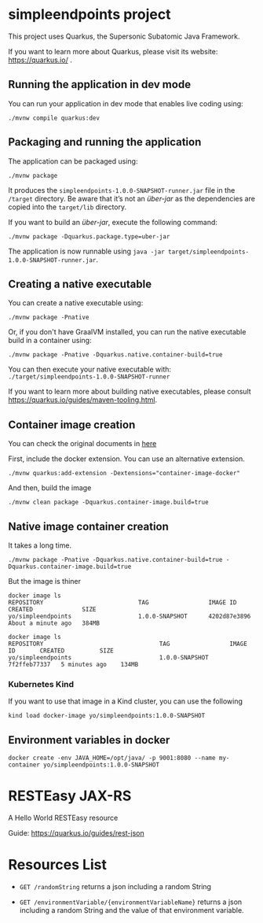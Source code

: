 # simpleendpoints project

This project uses Quarkus, the Supersonic Subatomic Java Framework.

If you want to learn more about Quarkus, please visit its website: https://quarkus.io/ .

## Running the application in dev mode

You can run your application in dev mode that enables live coding using:

```shell script
./mvnw compile quarkus:dev
```

## Packaging and running the application

The application can be packaged using:
```shell script
./mvnw package
```
It produces the `simpleendpoints-1.0.0-SNAPSHOT-runner.jar` file in the `/target` directory.
Be aware that it’s not an _über-jar_ as the dependencies are copied into the `target/lib` directory.

If you want to build an _über-jar_, execute the following command:
```shell script
./mvnw package -Dquarkus.package.type=uber-jar
```

The application is now runnable using `java -jar target/simpleendpoints-1.0.0-SNAPSHOT-runner.jar`.

## Creating a native executable

You can create a native executable using: 
```shell script
./mvnw package -Pnative
```

Or, if you don't have GraalVM installed, you can run the native executable build in a container using: 
```shell script
./mvnw package -Pnative -Dquarkus.native.container-build=true
```

You can then execute your native executable with: `./target/simpleendpoints-1.0.0-SNAPSHOT-runner`

If you want to learn more about building native executables, please consult https://quarkus.io/guides/maven-tooling.html.

## Container image creation

You can check the original documents in [here](https://quarkus.io/guides/container-image)

First, include the docker extension. You can use an alternative extension.
```
./mvnw quarkus:add-extension -Dextensions="container-image-docker"
```

And then, build the image

``` 
./mvnw clean package -Dquarkus.container-image.build=true

```

## Native image container creation
It takes a long time.

```
./mvnw package -Pnative -Dquarkus.native.container-build=true -Dquarkus.container-image.build=true
```

But the image is thiner

```
docker image ls
REPOSITORY                           TAG                 IMAGE ID       CREATED              SIZE
yo/simpleendpoints                   1.0.0-SNAPSHOT      4202d87e3896   About a minute ago   384MB
```

```
docker image ls
REPOSITORY                                 TAG                 IMAGE ID       CREATED          SIZE
yo/simpleendpoints                         1.0.0-SNAPSHOT      7f2ffeb77337   5 minutes ago    134MB
```

### Kubernetes Kind
If you want to use that image in a Kind cluster, you can use the following

``` 
kind load docker-image yo/simpleendpoints:1.0.0-SNAPSHOT
```

## Environment variables in docker

```
docker create -env JAVA_HOME=/opt/java/ -p 9001:8080 --name my-container yo/simpleendpoints:1.0.0-SNAPSHOT
```

# RESTEasy JAX-RS

<p>A Hello World RESTEasy resource</p>

Guide: https://quarkus.io/guides/rest-json

# Resources List

* `GET /randomString` returns a json including a random String

* `GET /environmentVariable/{environmentVariableName}` returns a json including a random String and the value of that environment variable.
